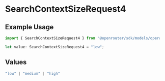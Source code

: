 # SearchContextSizeRequest4

## Example Usage

```typescript
import { SearchContextSizeRequest4 } from "@openrouter/sdk/models/operations";

let value: SearchContextSizeRequest4 = "low";
```

## Values

```typescript
"low" | "medium" | "high"
```